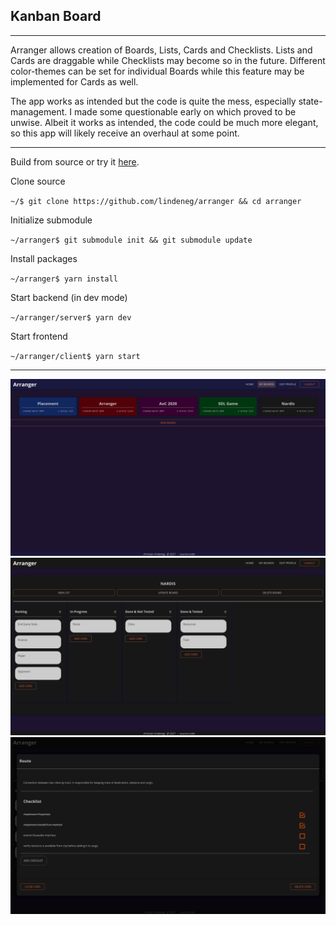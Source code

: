 ## Kanban Board

---

Arranger allows creation of Boards, Lists, Cards and Checklists. Lists and Cards are draggable while Checklists may become so in the future. Different color-themes can be set for individual Boards while this feature may be implemented for Cards as well.

The app works as intended but the code is quite the mess, especially state-management. I made some questionable early on which proved to be unwise. Albeit it works as intended, the code could be much more elegant, so this app will likely receive an overhaul at some point.

---

Build from source or try it [here](https://arranger.lindeneg.org/).

Clone source

`~/$ git clone https://github.com/lindeneg/arranger && cd arranger`

Initialize submodule

`~/arranger$ git submodule init && git submodule update`

Install packages

`~/arranger$ yarn install`

Start backend (in dev mode)

`~/arranger/server$ yarn dev`

Start frontend

`~/arranger/client$ yarn start`

---

![boards](https://github.com/Lindeneg/arranger/blob/master/examples/boards.png)
![board](https://github.com/Lindeneg/arranger/blob/master/examples/board.png)
![card](https://github.com/Lindeneg/arranger/blob/master/examples/card.png)
